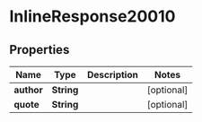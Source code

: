

# InlineResponse20010

## Properties

Name | Type | Description | Notes
------------ | ------------- | ------------- | -------------
**author** | **String** |  |  [optional]
**quote** | **String** |  |  [optional]




